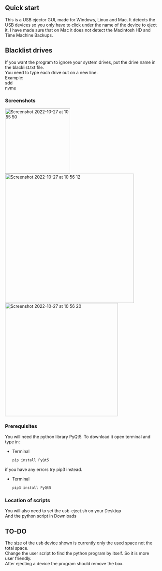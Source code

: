 
<!-- USB Ejector -->
## Quick start

This is a USB ejector GUI, made for Windows, Linux and Mac.
It detects the USB devices so you only have to click under the name of the device to eject it.
I have made sure that on Mac it does not detect the Macintosh HD and Time Machine Backups.  

## Blacklist drives  
If you want the program to ignore your system drives, put the drive name in the blacklist.txt file.  
You need to type each drive out on a new line.  
Example:  
sdd  
nvme


### Screenshots
<img width="215" alt="Screenshot 2022-10-27 at 10 55 50" src="https://user-images.githubusercontent.com/39049727/198242006-3a068644-c410-4bf6-81db-77d437318b1c.png">
<img width="426" alt="Screenshot 2022-10-27 at 10 56 12" src="https://user-images.githubusercontent.com/39049727/198242012-a63ec82f-f19f-4555-9747-497352d656b2.png">
<img width="373" alt="Screenshot 2022-10-27 at 10 56 20" src="https://user-images.githubusercontent.com/39049727/198242013-8e99972d-fa82-4678-92b6-0bd9a7fb2af0.png">  


### Prerequisites

You will need the python library PyQt5.
To download it open terminal and type in:
* Terminal
  ```sh
  pip install PyQt5
  ```
if you have any errors try pip3 instead.
* Terminal
  ```sh
  pip3 install PyQt5
  ```
### Location of scripts
You will also need to set the usb-eject.sh on your Desktop  
And the python script in Downloads  

## TO-DO
The size of the usb device shown is currently only the used space not the total space.  
Change the user script to find the python program by itself. So it is more user friendly.  
After ejecting a device the program should remove the box.  

